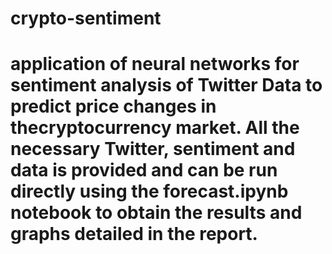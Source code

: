 # crypto-sentiment

# application of neural networks for sentiment analysis of Twitter Data to predict price changes in thecryptocurrency market. All the necessary Twitter, sentiment and data is provided and can be run directly using the forecast.ipynb notebook to obtain the results and graphs detailed in the report.

